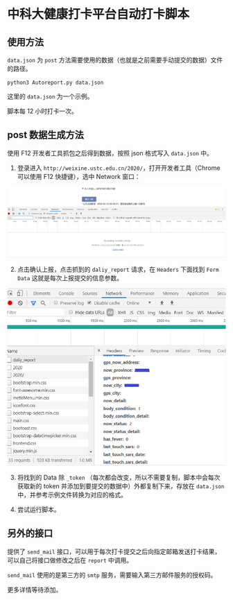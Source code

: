 # 中科大健康打卡平台自动打卡脚本

## 使用方法

`data.json` 为 `post` 方法需要使用的数据（也就是之前需要手动提交的数据）文件的路径。

```shell
python3 Autoreport.py data.json
```

这里的 `data.json` 为一个示例。

脚本每 12 小时打卡一次。

## post 数据生成方法

使用 F12 开发者工具抓包之后得到数据，按照 json 格式写入 `data.json` 中。

1. 登录进入 `http://weixine.ustc.edu.cn/2020/`，打开开发者工具（Chrome 可以使用 F12 快捷键），选中 Network 窗口：

![](./imgs/1.png)

2. 点击确认上报，点击抓到的 `daliy_report` 请求，在 `Headers` 下面找到 `Form Data` 这就是每次上报提交的信息参数。

![](./imgs/2.png)

3. 将找到的 Data 除 `_token` （每次都会改变，所以不需要复制，脚本中会每次获取新的 token 并添加到要提交的数据中）外都复制下来，存放在 `data.json` 中，并参考示例文件转换为对应的格式。

4. 尝试运行脚本。

## 另外的接口

提供了 `send_mail` 接口，可以用于每次打卡提交之后向指定邮箱发送打卡结果，可以自己将接口做修改之后在 `report` 中调用。

`send_mail` 使用的是第三方的 `smtp` 服务，需要输入第三方邮件服务的授权码。

更多详情等待添加。
